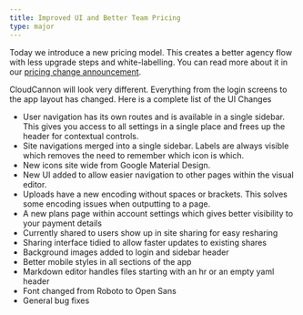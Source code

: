 ```yaml
---
title: Improved UI and Better Team Pricing
type: major
---
```

Today we introduce a new pricing model. This creates a better agency flow with less upgrade steps and white-labelling. You can read more about it in our [pricing change announcement](http://cloudcannon.com/blog/).

CloudCannon will look very different. Everything from the login screens to the app layout has changed. Here is a complete list of the UI Changes

* User navigation has its own routes and is available in a single sidebar. This gives you access to all settings in a single place and frees up the header for contextual controls.
* Site navigations merged into a single sidebar. Labels are always visible which removes the need to remember which icon is which.
* New icons site wide from Google Material Design.
* New UI added to allow easier navigation to other pages within the visual editor.
* Uploads have a new encoding without spaces or brackets. This solves some encoding issues when outputting to a page.
* A new plans page within account settings which gives better visibility to your payment details
* Currently shared to users show up in site sharing for easy resharing
* Sharing interface tidied to allow faster updates to existing shares
* Background images added to login and sidebar header
* Better mobile styles in all sections of the app
* Markdown editor handles files starting with an hr or an empty yaml header
* Font changed from Roboto to Open Sans
* General bug fixes